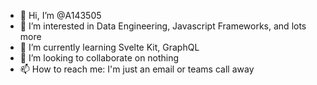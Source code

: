 - 👋 Hi, I’m @A143505
- 👀 I’m interested in Data Engineering, Javascript Frameworks, and lots more
- 🌱 I’m currently learning Svelte Kit, GraphQL
- 💞️ I’m looking to collaborate on nothing
- 📫 How to reach me: I'm just an email or teams call away

<!---
A143505/A143505 is a ✨ special ✨ repository because its `README.md` (this file) appears on your GitHub profile.
You can click the Preview link to take a look at your changes.
--->
